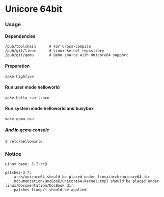 # Unicore 64bit
### Usage
#### Dependencies
```
/pub/toolchain		# For Cross-Compile
/pub/git/linux		# Linux kernel repository
/pub/git/qemu		# Qemu source with Unicore64 support
```
#### Preparation
```
make highfive
```
#### Run user mode helloworld
```
make hello-run-trace
```
#### Run system mode helloworld and busybox
```
make qemu-run
```
##### And in qemu console
```
$ /etc/helloworld
```
### Notice
```
Linux base: 3.7-rc3

patches-3.7:
	arch/unicore64 should be placed under linux/arch/unicore64 dir
	Documentation/DocBook/unicore64-kernel.tmpl should be placed under linux/Documentation/DocBook dir
	patches-fixup/* should be applied
```
